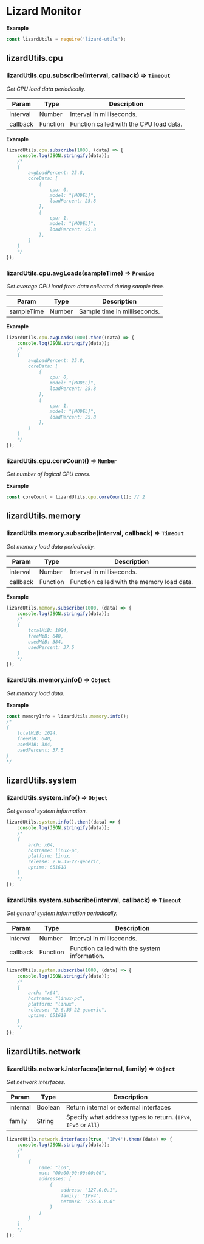 # Lizard Monitor

__Example__
```js
const lizardUtils = require('lizard-utils');
```

## lizardUtils.cpu

### lizardUtils.cpu.subscribe(interval, callback) ⇒ <code>Timeout</code>

_Get CPU load data periodically._

| Param | Type | Description |
| --- | --- | --- |
| interval | Number | Interval in milliseconds. |
| callback | Function | Function called with the CPU load data. |

__Example__
```js
lizardUtils.cpu.subscribe(1000, (data) => {
    console.log(JSON.stringify(data));
    /* 
    {
        avgLoadPercent: 25.8,
        coreData: [
            {
                cpu: 0,
                model: "[MODEL]",
                loadPercent: 25.8
            },
            {
                cpu: 1,
                model: "[MODEL]",
                loadPercent: 25.8
            },
        ]
    }
    */
});
```

### lizardUtils.cpu.avgLoads(sampleTime) ⇒ <code>Promise</code>

_Get average CPU load from data collected during sample time._

| Param | Type | Description |
| --- | --- | --- |
| sampleTime | Number | Sample time in milliseconds. |

__Example__
```js
lizardUtils.cpu.avgLoads(1000).then((data) => {
    console.log(JSON.stringify(data));
    /* 
    {
        avgLoadPercent: 25.8,
        coreData: [
            {
                cpu: 0,
                model: "[MODEL]",
                loadPercent: 25.8
            },
            {
                cpu: 1,
                model: "[MODEL]",
                loadPercent: 25.8
            },
        ]
    }
    */
});
```

### lizardUtils.cpu.coreCount() ⇒ <code>Number</code>

_Get number of logical CPU cores._

__Example__
```js
const coreCount = lizardUtils.cpu.coreCount(); // 2
```

## lizardUtils.memory

### lizardUtils.memory.subscribe(interval, callback) ⇒ <code>Timeout</code>

_Get memory load data periodically._

| Param | Type | Description |
| --- | --- | --- |
| interval | Number | Interval in milliseconds. |
| callback | Function | Function called with the memory load data. |

__Example__
```js
lizardUtils.memory.subscribe(1000, (data) => {
    console.log(JSON.stringify(data));
    /* 
    {
        totalMiB: 1024,
        freeMiB: 640,
        usedMiB: 384,
        usedPercent: 37.5
    }
    */
});
```

### lizardUtils.memory.&#65279;info() ⇒ <code>Object</code>

_Get memory load data._

__Example__
```js
const memoryInfo = lizardUtils.memory.info();
/* 
{
    totalMiB: 1024,
    freeMiB: 640,
    usedMiB: 384,
    usedPercent: 37.5
}
*/
```

## lizardUtils.system

### lizardUtils.system.&#65279;info() ⇒ <code>Object</code>

_Get general system information._

```js
lizardUtils.system.info().then((data) => {
    console.log(JSON.stringify(data));
    /* 
    {
        arch: x64,
        hostname: linux-pc,
        platform: linux,
        release: 2.6.35-22-generic,
        uptime: 651618
    }
    */
});
```

### lizardUtils.system.subscribe(interval, callback) ⇒ <code>Timeout</code>

_Get general system information periodically._

| Param | Type | Description |
| --- | --- | --- |
| interval | Number | Interval in milliseconds. |
| callback | Function | Function called with the system information. |

```js
lizardUtils.system.subscribe(1000, (data) => {
    console.log(JSON.stringify(data));
    /* 
    {
        arch: "x64",
        hostname: "linux-pc",
        platform: "linux",
        release: "2.6.35-22-generic",
        uptime: 651618
    }
    */
});
```

## lizardUtils.network

### lizardUtils.network.&#65279;interfaces(internal, family) ⇒ <code>Object</code>

_Get network interfaces._

| Param | Type | Description |
| --- | --- | --- |
| internal | Boolean | Return internal or external interfaces |
| family | String | Specify what address types to return. (<code>IPv4</code>, <code>IPv6</code> or <code>All</code>) |

```js
lizardUtils.network.interfaces(true, 'IPv4').then((data) => {
    console.log(JSON.stringify(data));
    /* 
    [
        {
            name: "lo0",
            mac: "00:00:00:00:00:00",
            addresses: [
                {
                    address: "127.0.0.1",
                    family: "IPv4",
                    netmask: "255.0.0.0"
                }
            ]
        }
    ]
    */
});
```
